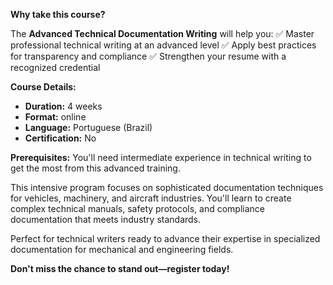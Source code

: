 **Why take this course?**

The **Advanced Technical Documentation Writing** will help you:
✅ Master professional technical writing at an advanced level
✅ Apply best practices for transparency and compliance
✅ Strengthen your resume with a recognized credential

**Course Details:**
- **Duration:** 4 weeks
- **Format:** online
- **Language:** Portuguese (Brazil)
- **Certification:** No

**Prerequisites:**
You'll need intermediate experience in technical writing to get the most from this advanced training.

This intensive program focuses on sophisticated documentation techniques for vehicles, machinery, and aircraft industries. You'll learn to create complex technical manuals, safety protocols, and compliance documentation that meets industry standards.

Perfect for technical writers ready to advance their expertise in specialized documentation for mechanical and engineering fields.

**Don't miss the chance to stand out—register today!**